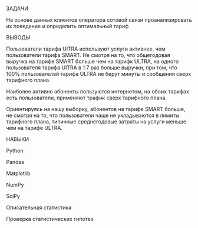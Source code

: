 ЗАДАЧИ

На основе данных клиентов оператора сотовой связи проанализировать их поведение и определить оптимальный тариф

ВЫВОДЫ

Пользователи тарифа UlTRA используют услуги активнее, чем пользователи тарифа SMART. Не смотря на то, что общегодовая выручка на тарифе SMART больше 
чем на тарифк ULTRA, на одного пользователя тарифа UlTRA в 1.7 раз больше выручки, при том, что 100% пользователей тарифа ULTRA не берут минуты и сообщения 
сверх тарифного плана.

Наиболее активно абоненты пользуются интернетом, на обоих тарифах есть пользователи, применяют трафик сверх тарифного плана.

Ориентируясь на нашу выборку, абонентов на тарифе SMART больше, не смотря на то, что пользователи чаще не укладываются в лимиты тарифного плана, 
типичные среднегодовые затраты на услуги меньше чем на тарифе ULTRA.

НАВЫКИ

Python

Pandas

Matplotlib

NumPy

SciPy

Описательная статистика

Проверка статистических гипотез
